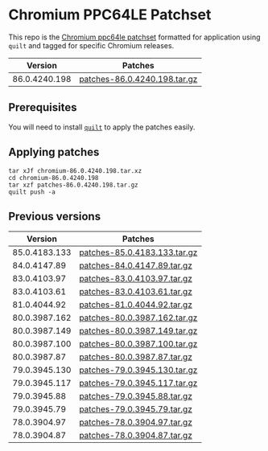 # Chromium PPC64LE Patchset

This repo is the [Chromium ppc64le
patchset](https://github.com/shawnanastasio/chromium_power) formatted for
application using `quilt` and tagged for specific Chromium releases.

<!-- CURRENT TABLE -->
| Version | Patches |
| ------- | ------- |
| 86.0.4240.198 | [patches-86.0.4240.198.tar.gz](https://gitlab.com/chromium-ppc64le/chromium-ppc64le-patches-quilt/-/jobs/1123168154/artifacts/raw/target/patches-86.0.4240.198.tar.gz) |

## Prerequisites

You will need to install [`quilt`](https://savannah.nongnu.org/projects/quilt)
to apply the patches easily.

## Applying patches

```
tar xJf chromium-86.0.4240.198.tar.xz
cd chromium-86.0.4240.198
tar xzf patches-86.0.4240.198.tar.gz
quilt push -a
```

## Previous versions
<!-- ARCHIVE TABLE -->
| Version | Patches |
| ------- | ------- |
| 85.0.4183.133 | [patches-85.0.4183.133.tar.gz](https://gitlab.com/chromium-ppc64le/chromium-ppc64le-patches-quilt/-/jobs/1123168154/artifacts/raw/target/patches-85.0.4183.133.tar.gz) |
| 84.0.4147.89 | [patches-84.0.4147.89.tar.gz](https://github.com/chromium-ppc64le/chromium-ppc64le-patches-quilt/releases/download/v84.0.4147.89/patches-84.0.4147.89.tar.gz) |
| 83.0.4103.97 | [patches-83.0.4103.97.tar.gz](https://github.com/chromium-ppc64le/chromium-ppc64le-patches-quilt/releases/download/v83.0.4103.97/patches-83.0.4103.97.tar.gz) |
| 83.0.4103.61 | [patches-83.0.4103.61.tar.gz](https://github.com/chromium-ppc64le/chromium-ppc64le-patches-quilt/releases/download/v83.0.4103.61/patches-83.0.4103.61.tar.gz) |
| 81.0.4044.92 | [patches-81.0.4044.92.tar.gz](https://github.com/chromium-ppc64le/chromium-ppc64le-patches-quilt/releases/download/v81.0.4044.92/patches-81.0.4044.92.tar.gz) |
| 80.0.3987.162 | [patches-80.0.3987.162.tar.gz](https://github.com/chromium-ppc64le/chromium-ppc64le-patches-quilt/releases/download/v80.0.3987.162/patches-80.0.3987.162.tar.gz) |
| 80.0.3987.149 | [patches-80.0.3987.149.tar.gz](https://github.com/chromium-ppc64le/chromium-ppc64le-patches-quilt/releases/download/v80.0.3987.149/patches-80.0.3987.149.tar.gz) |
| 80.0.3987.100 | [patches-80.0.3987.100.tar.gz](https://github.com/chromium-ppc64le/chromium-ppc64le-patches-quilt/releases/download/v80.0.3987.100/patches-80.0.3987.100.tar.gz) |
| 80.0.3987.87 | [patches-80.0.3987.87.tar.gz](https://github.com/chromium-ppc64le/chromium-ppc64le-patches-quilt/releases/download/v80.0.3987.87/patches-80.0.3987.87.tar.gz) |
| 79.0.3945.130 | [patches-79.0.3945.130.tar.gz](https://github.com/chromium-ppc64le/chromium-ppc64le-patches-quilt/releases/download/v79.0.3945.130/patches-79.0.3945.130.tar.gz) |
| 79.0.3945.117 | [patches-79.0.3945.117.tar.gz](https://github.com/chromium-ppc64le/chromium-ppc64le-patches-quilt/releases/download/v79.0.3945.117/patches-79.0.3945.117.tar.gz) |
| 79.0.3945.88 | [patches-79.0.3945.88.tar.gz](https://github.com/chromium-ppc64le/chromium-ppc64le-patches-quilt/releases/download/v79.0.3945.88/patches-79.0.3945.88.tar.gz) |
| 79.0.3945.79 | [patches-79.0.3945.79.tar.gz](https://github.com/chromium-ppc64le/chromium-ppc64le-patches-quilt/releases/download/v79.0.3945.79/patches-79.0.3945.79.tar.gz) |
| 78.0.3904.97 | [patches-78.0.3904.97.tar.gz](https://github.com/chromium-ppc64le/chromium-ppc64le-patches-quilt/releases/download/v78.0.3904.97/patches-78.0.3904.97.tar.gz) |
| 78.0.3904.87 | [patches-78.0.3904.87.tar.gz](https://github.com/chromium-ppc64le/chromium-ppc64le-patches-quilt/releases/download/v78.0.3904.87/patches-78.0.3904.87.tar.gz) |


